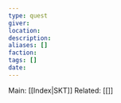 ```yaml
---
type: quest
giver: 
location: 
description: 
aliases: []
faction:
tags: []
date: 
---
```

Main: [[Index|SKT]]
Related: [[]]
#